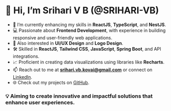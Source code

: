 # 👋 Hi, I’m Srihari V B (@SRIHARI-VB)

- 🌱 I’m currently enhancing my skills in **ReactJS**, **TypeScript**, and **NestJS**.  
- 💻 Passionate about **Frontend Development**, with experience in building responsive and user-friendly web applications.  
- 🎨 Also interested in **UI/UX Design** and **Logo Design**.  
- 🛠️ Skilled in **ReactJS**, **Tailwind CSS**, **JavaScript**, **Spring Boot**, and API integrations.  
- 📈 Proficient in creating data visualizations using libraries like **Recharts**.  
- 📫 Reach out to me at **srihari.vb.kovai@gmail.com** or connect on [LinkedIn](https://www.linkedin.com/in/your-linkedin-profile).  
- 🌐 Check out my projects on [GitHub](https://github.com/SRIHARI-VB).  

### 💡 Aiming to create innovative and impactful solutions that enhance user experiences.


